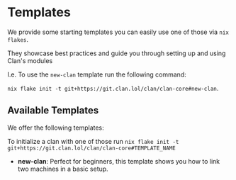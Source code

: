 # Templates

We provide some starting templates you can easily use one of those via `nix flakes`.

They showcase best practices and guide you through setting up and using Clan's modules

I.e. To use the `new-clan` template run the following command:

`nix flake init -t git+https://git.clan.lol/clan/clan-core#new-clan`.

## Available Templates

We offer the following templates:

To initialize a clan with one of those run `nix flake init -t git+https://git.clan.lol/clan/clan-core#TEMPLATE_NAME`

- **new-clan**:  Perfect for beginners, this template shows you how to link two machines in a basic setup.
